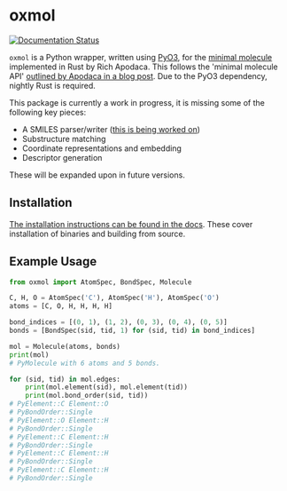 # oxmol

[![Documentation Status](https://readthedocs.org/projects/oxmol/badge/?version=latest)](https://oxmol.readthedocs.io/en/latest/?badge=latest)

`oxmol` is a Python wrapper, written using [PyO3](https://github.com/PyO3/pyo3), for the [minimal molecule](https://github.com/rapodaca/molecule.rs) implemented in Rust by Rich Apodaca. This follows the 'minimal molecule API' [outlined by Apodaca in a blog post](https://depth-first.com/articles/2020/04/06/a-minimal-molecule-api/). Due to the PyO3 dependency, nightly Rust is required.

This package is currently a work in progress, it is missing some of the following key pieces:

- A SMILES parser/writer ([this is being worked on](https://depth-first.com/articles/2020/05/25/lets-build-a-smiles-parser-in-rust/))
- Substructure matching
- Coordinate representations and embedding
- Descriptor generation

These will be expanded upon in future versions.

## Installation

[The installation instructions can be found in the docs](https://oxmol.readthedocs.io/en/latest/installation.html). These cover installation of binaries and building from source.

## Example Usage

```python
from oxmol import AtomSpec, BondSpec, Molecule

C, H, O = AtomSpec('C'), AtomSpec('H'), AtomSpec('O')
atoms = [C, O, H, H, H, H]

bond_indices = [(0, 1), (1, 2), (0, 3), (0, 4), (0, 5)]
bonds = [BondSpec(sid, tid, 1) for (sid, tid) in bond_indices]

mol = Molecule(atoms, bonds)
print(mol)
# PyMolecule with 6 atoms and 5 bonds.

for (sid, tid) in mol.edges:
    print(mol.element(sid), mol.element(tid))
    print(mol.bond_order(sid, tid))
# PyElement::C Element::O
# PyBondOrder::Single
# PyElement::O Element::H
# PyBondOrder::Single
# PyElement::C Element::H
# PyBondOrder::Single
# PyElement::C Element::H
# PyBondOrder::Single
# PyElement::C Element::H
# PyBondOrder::Single
```
